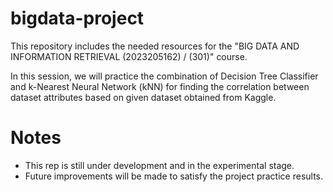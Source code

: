 # bigdata-project
This repository includes the needed resources for the "BIG DATA AND INFORMATION RETRIEVAL (2023205162) / (301)" course.

In this session, we will practice the combination of Decision Tree Classifier and k-Nearest Neural Network (kNN) for finding the correlation between dataset attributes based on given dataset obtained from Kaggle.

# Notes
- This rep is still under development and in the experimental stage.
- Future improvements will be made to satisfy the project practice results.
